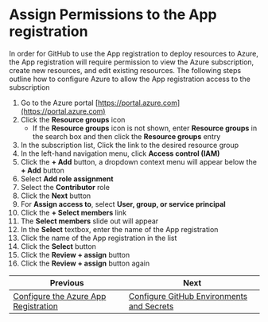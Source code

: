 # Assign Permissions to the App registration

In order for GitHub to use the App registration to deploy resources to Azure, the App registration will require permission
to view the Azure subscription, create new resources, and edit existing resources.  The following steps outline how to configure
Azure to allow the App registration access to the subscription

1. Go to the Azure portal [https://portal.azure.com](https://portal.azure.com)
2. Click the **Resource groups** icon
   - If the **Resource groups** icon is not shown, enter **Resource groups** in the search box and then click the **Resource groups** entry
3. In the subscription list, Click the link to the desired resource group
4. In the left-hand navigation menu, click **Access control (IAM)**
5. Click the **+ Add** button, a dropdown context menu will appear below the **+ Add** button
6. Select **Add role assignment**
7. Select the **Contributor** role
8. Click the **Next** button
9. For **Assign access to**, select **User, group, or service principal**
10. Click the **+ Select members** link
11. The **Select members** slide out will appear
12. In the **Select** textbox, enter the name of the App registration
13. Click the name of the App registration in the list
14. Click the **Select** button
15. Click the **Review + assign** button
16. Click the **Review + assign** button again

Previous|Next
---|---
[Configure the Azure App Registration](./02-configure-app-registration.md)|[Configure GitHub Environments and Secrets](./04-configure-github-environments-secrets.md)
